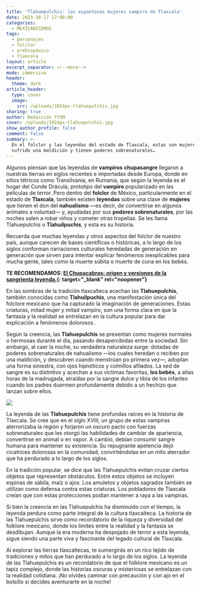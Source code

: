 ```yaml
---
title: 'Tlahuepulchis: las espantosas mujeres vampiro de Tlaxcala'
date: 2023-10-17 17:00:00
categories:
  - MEXICANISIMOS
tags:
  - personajes
  - folclor
  - prehispánico
  - tlaxcala
layout: article
excerpt_separator: <!--more-->
mode: immersive
header:
  theme: dark
article_header:
  type: cover
  image:
    src: /uploads/1024px-tlahuepulchis.jpg
sharing: true
author: Redacción TYSM
cover: /uploads/1024px-tlahuepulchis.jpg
show_author_profile: false
comment: false
summary: >-
  En el folclor y las leyendas del estado de Tlaxcala, estas son mujeres que han
  sufrido una maldición y tienen poderes sobrenaturales…
---
```

Algunos piensan que las leyendas de **vampiros** **chupasangre** llegaron a nuestras tierras en siglos recientes e importadas desde Europa, donde en sitios tétricos como Transilvania, en Rumania, que según la leyenda es el hogar del Conde Drácula, prototipo del **vampiro** popularizado en las películas de terror. Pero dentro del **folclor** de México, particularmente en el estado de **Tlaxcala**, también existen **leyendas** sobre una clase de **mujeres** que tienen el don del **nahualismo** —es decir, de convertirse en algunos animales a voluntad— y, ayudadas por sus **poderes sobrenaturales**, por las noches salen a robar niños y cometer otras tropelías. Se les llama Tlahuepulchis o **Tlahuilpuchis**, y esta es su historia.

Recuerda que muchas leyendas y otros aspectos del folclor de nuestro país, aunque carecen de bases científicas o históricas, a lo largo de los siglos conforman narraciones culturales heredadas de generación en generación que sirven para intentar explicar fenómenos inexplicables para mucha gente, tales como la muerte súbita o muerte de cuna en los bebés.

**TE RECOMENDAMOS: [El Chupacabras: origen y versiones de la sangrienta leyenda.](https://blog.tonoysumariachi.com/mexicanisimos/2022/11/14/el-chupacabras-origen-y-versiones-de-la-sangrienta-leyenda.html){: target="_blank" rel="noopener"}**

En las sombras de la tradición tlaxcalteca acechan las **Tlahuepulchis**, también conocidas como **Tlahuilpuchis**, una manifestación única del folclore mexicano que ha capturado la imaginación de generaciones. Estas criaturas, mitad mujer y mitad vampiro, son una forma clara en que la fantasía y la realidad se entrelazan en la cultura popular para dar explicación a fenómenos dolorosos .

Según la creencia, las **Tlahuepulchis** se presentan como mujeres normales o hermosas durante el día, pasando desapercibidas entre la sociedad. Sin embargo, al caer la noche, su verdadera naturaleza surge: dotadas de poderes sobrenaturales de nahualismo —los cuales heredan o reciben por una maldición, y descubren cuando menstrúan po primera vez—, adoptan una forma siniestra, con ojos hipnóticos y colmillos afilados. La sed de sangre es su distintivo y acechan a sus víctimas favoritas, **los bebés**, a altas horas de la madrugada, atraídas por la sangre dulce y tibia de los infantes cuando los padres duermen profundamente debido a un hechizo que lanzan sobre ellos.

![](https://upload.wikimedia.org/wikipedia/commons/b/b6/Humans_in_art_detail%2C_from-_Huexotzinco_Codex%2C_1531_WDL2657_%28cropped%29.jpg)

La leyenda de las **Tlahuepulchis** tiene profundas raíces en la historia de Tlaxcala. Se cree que en el siglo XVIII, un grupo de estas vampiras aterrorizaba la región y forjaron un oscuro pacto con fuerzas sobrenaturales que les otorgó las habilidades de cambiar de apariencia, convertirse en animal o en vapor. A cambio, debían consumir sangre humana para mantener su existencia. Su repugnante apetencia dejó cicatrices dolorosas en la comunidad, convirtiéndolas en un mito aterrador que ha perdurado a lo largo de los siglos.

En la tradición popular, se dice que las Tlahuepulchis evitan cruzar ciertos objetos que representan obstáculos. Entre estos objetos se incluyen espinas de sábila, maíz o ajos. Los amuletos y objetos sagrados también se utilizan como defensa contra estas criaturas. Los pobladores de Tlaxcala creían que con estas protecciones podían mantener a raya a las vampiras.

Si bien la creencia en las Tlahuepulchis ha disminuido con el tiempo, la leyenda perdura como parte integral de la cultura tlaxcalteca. La historia de las Tlahuepulchis sirve como recordatorio de la riqueza y diversidad del folklore mexicano, donde los límites entre la realidad y la fantasía se desdibujan. Aunque la era moderna ha despojado de terror a esta leyenda, sigue siendo una parte viva y fascinante del legado cultural de Tlaxcala.

Al explorar las tierras tlaxcaltecas, te sumergirás en un rico tejido de tradiciones y mitos que han perdurado a lo largo de los siglos. La leyenda de las Tlahuepulchis es un recordatorio de que el folklore mexicano es un tapiz complejo, donde las historias oscuras y misteriosas se entrelazan con la realidad cotidiana. ¡No olvides caminar con precaución y con ajo en el bolsillo si decides aventurarte en la noche!
